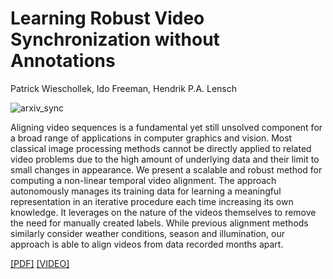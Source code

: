 # Learning Robust Video Synchronization without Annotations
Patrick Wieschollek, Ido Freeman, Hendrik P.A. Lensch

![arxiv_sync](https://user-images.githubusercontent.com/6756603/32963993-fe8aeeba-cbd1-11e7-9c98-0ff1a3961d63.jpg)

Aligning video sequences is a fundamental yet still unsolved component for a broad range of applications in computer graphics and vision. Most classical image processing methods cannot be directly applied to related video problems due to the high amount of underlying data and their limit to small changes in appearance. We present a scalable and robust method for computing a non-linear temporal video alignment. The approach autonomously manages its training data for learning a meaningful representation in an iterative procedure each time increasing its own knowledge. It leverages on the nature of the videos themselves to remove the need for manually created labels. While previous alignment methods similarly consider weather conditions, season and illumination, our approach is able to align videos from data recorded months apart.

[[PDF]](https://arxiv.org/abs/1610.05985) [[VIDEO]](https://youtu.be/ep4wHAAef_k)

